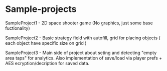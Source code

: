 # Sample-projects

SampleProject1 - 2D space shooter game (No graphics, just some base fuctionality)

SampleProject2 - Basic strategy field with autofill, grid for placing objects ( each object have specific size on grid )

SampleProject3 - Main side of project about seting and detecting "empty area taps" for analytics. Also implementation of save/load via player prefs + AES ecryption/decription for saved data.
